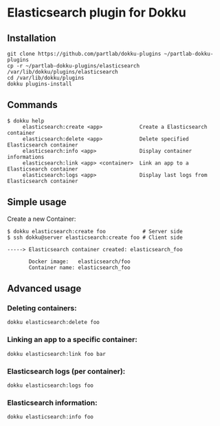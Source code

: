 # Elasticsearch plugin for Dokku

## Installation

```
git clone https://github.com/partlab/dokku-plugins ~/partlab-dokku-plugins
cp -r ~/partlab-dokku-plugins/elasticsearch /var/lib/dokku/plugins/elasticsearch
cd /var/lib/dokku/plugins
dokku plugins-install
```

## Commands

```
$ dokku help
     elasticsearch:create <app>            Create a Elasticsearch container
     elasticsearch:delete <app>            Delete specified Elasticsearch container
     elasticsearch:info <app>              Display container informations
     elasticsearch:link <app> <container>  Link an app to a Elasticsearch container
     elasticsearch:logs <app>              Display last logs from Elasticsearch container
```

## Simple usage

Create a new Container:

```
$ dokku elasticsearch:create foo            # Server side
$ ssh dokku@server elasticsearch:create foo # Client side

-----> Elasticsearch container created: elasticsearch_foo

       Docker image:   elasticsearch/foo
       Container name: elasticsearch_foo
```

## Advanced usage

### Deleting containers:

```
dokku elasticsearch:delete foo
```

### Linking an app to a specific container:

```
dokku elasticsearch:link foo bar
```

### Elasticsearch logs (per container):

```
dokku elasticsearch:logs foo
```

### Elasticsearch information:

```
dokku elasticsearch:info foo
```
